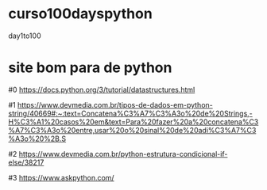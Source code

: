 # curso100dayspython
 day1to100
# site bom para de python

#0
https://docs.python.org/3/tutorial/datastructures.html

#1
https://www.devmedia.com.br/tipos-de-dados-em-python-string/40669#:~:text=Concatena%C3%A7%C3%A3o%20de%20Strings,-H%C3%A1%20casos%20em&text=Para%20fazer%20a%20concatena%C3%A7%C3%A3o%20entre,usar%20o%20sinal%20de%20adi%C3%A7%C3%A3o%20%2B.S

#2
https://www.devmedia.com.br/python-estrutura-condicional-if-else/38217

#3
https://www.askpython.com/

